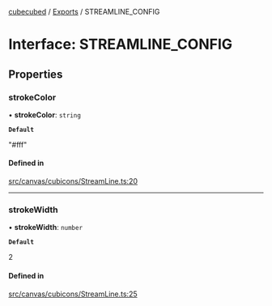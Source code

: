 [cubecubed](/reference/README.md) / [Exports](/reference/modules.md) / STREAMLINE\_CONFIG

# Interface: STREAMLINE\_CONFIG

## Properties

### strokeColor

• **strokeColor**: `string`

**`Default`**

"#fff"

#### Defined in

[src/canvas/cubicons/StreamLine.ts:20](https://github.com/imaphatduc/cubecubed/blob/f64863c/src/canvas/cubicons/StreamLine.ts#L20)

___

### strokeWidth

• **strokeWidth**: `number`

**`Default`**

2

#### Defined in

[src/canvas/cubicons/StreamLine.ts:25](https://github.com/imaphatduc/cubecubed/blob/f64863c/src/canvas/cubicons/StreamLine.ts#L25)
